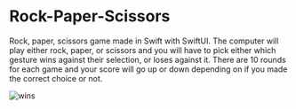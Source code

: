 # Rock-Paper-Scissors

Rock, paper, scissors game made in Swift with SwiftUI. The computer will play either rock, paper, or scissors 
and you will have to pick either which gesture wins against their selection, or loses against it. 
There are 10 rounds for each game and your score will go up or down depending on if you made the correct choice or not.



![wins](https://user-images.githubusercontent.com/95224279/161253095-fdce48a1-428e-4fe9-97d5-4a54e2eb5bc8.JPG)
